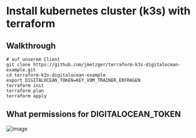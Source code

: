 # Install kubernetes cluster (k3s) with terraform 

## Walkthrough 

```
# auf unserem Client
git clone https://github.com/jmetzger/terraform-k3s-digitalocean-example.git
cd terraform-k3s-digitalocean-example
export DIGITALOCEAN_TOKEN=KEY_VOM_TRAINER_ERFRAGEN
terraform init
terraform plan
terraform apply
```

## What permissions for DIGITALOCEAN_TOKEN 

![image](https://github.com/user-attachments/assets/3649258d-d585-48a1-9d1a-a6f5dcd10d42)
